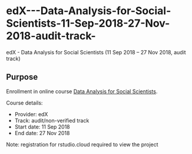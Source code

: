 # edX---Data-Analysis-for-Social-Scientists-11-Sep-2018-27-Nov-2018-audit-track-
edX - Data Analysis for Social Scientists (11 Sep 2018 – 27 Nov 2018, audit track)

## Purpose
Enrollment in online course [Data Analysis for Social Scientists](https://www.edx.org/course/data-analysis-for-social-scientists-1).

Course details:
* Provider: edX
* Track: audit/non-verified track
* Start date: 11 Sep 2018
* End date: 27 Nov 2018

Note: registration for rstudio.cloud required to view the project
